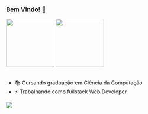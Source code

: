 ### Bem Vindo! 👋

<div>
  <img height="130em" src="https://github-readme-stats.vercel.app/api?username=GratzJulia&show_icons=true&include_all_commits=true&count_private=true&theme=highcontrast&locale=pt-br"/>
  <img height="130em" src="https://github-readme-stats.vercel.app/api/top-langs/?username=GratzJulia&layout=compact&langs_count=7&theme=highcontrast&locale=pt-br"/>
</div>

##

- 📚 Cursando graduação em Ciência da Computação
- ⚡ Trabalhando como fullstack Web Developer

<a href="https://www.linkedin.com/in/julia-maria-gratz-a158b412a" target="_blank"> <img src="https://img.shields.io/badge/LinkedIn-0077B5?style=for-the-badge&logo=linkedin&logoColor=white" > </a>
